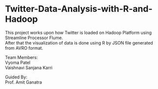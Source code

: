# Twitter-Data-Analysis-with-R-and-Hadoop
 This project works upon how Twitter is loaded on Hadoop Platform using Streamline Processor Flume.<br>
 After that the visualization of data is done using R by JSON file generated from AVRO format.<br>
 
 Team Members:<br>
 Vyoma Patel<br>
 Vaishnavi Sanjana Karri<br>
 
 Guided By:<br>
 Prof. Amit Ganatra
 
 
 
